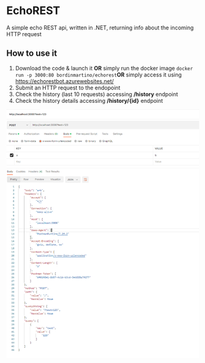 # EchoREST
A simple echo REST api, written in .NET, returning info about the incoming HTTP request

## How to use it

 1. Download the code & launch it __OR__ simply run the docker image `docker run -p 3000:80 bordinmartino/echorest`__OR__ simply access it using https://echorestbot.azurewebsites.net/
 2. Submit an HTTP request to the endopoint
 3. Check the history (last 10 requests) accessing __/history__ endpoint
 4. Check the history details accessing __/history/{id}__ endpoint
 
![enter image description here](https://raw.githubusercontent.com/martinobordin/EchoREST/master/Screenshot.png)
